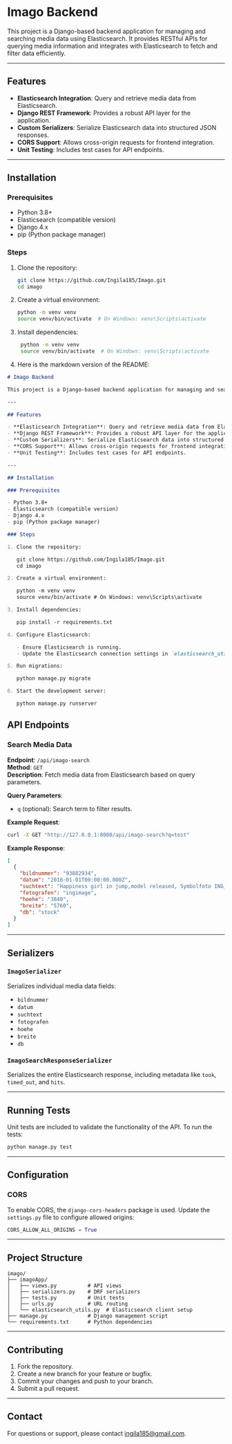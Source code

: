 # Imago Backend

This project is a Django-based backend application for managing and searching media data using Elasticsearch. It provides RESTful APIs for querying media information and integrates with Elasticsearch to fetch and filter data efficiently.

---

## Features

- **Elasticsearch Integration**: Query and retrieve media data from Elasticsearch.
- **Django REST Framework**: Provides a robust API layer for the application.
- **Custom Serializers**: Serialize Elasticsearch data into structured JSON responses.
- **CORS Support**: Allows cross-origin requests for frontend integration.
- **Unit Testing**: Includes test cases for API endpoints.

---

## Installation

### Prerequisites

- Python 3.8+
- Elasticsearch (compatible version)
- Django 4.x
- pip (Python package manager)

### Steps

1. Clone the repository:

   ```bash
   git clone https://github.com/Ingila185/Imago.git
   cd imago
   ```

2. Create a virtual environment:

   ```bash
   python -m venv venv
   source venv/bin/activate  # On Windows: venv\Scripts\activate
   ```

3. Install dependencies:

   ```bash
    python -m venv venv
    source venv/bin/activate  # On Windows: venv\Scripts\activate
   ```

4. Here is the markdown version of the README:

```markdown
# Imago Backend

This project is a Django-based backend application for managing and searching media data using Elasticsearch. It provides RESTful APIs for querying media information and integrates with Elasticsearch to fetch and filter data efficiently.

---

## Features

- **Elasticsearch Integration**: Query and retrieve media data from Elasticsearch.
- **Django REST Framework**: Provides a robust API layer for the application.
- **Custom Serializers**: Serialize Elasticsearch data into structured JSON responses.
- **CORS Support**: Allows cross-origin requests for frontend integration.
- **Unit Testing**: Includes test cases for API endpoints.

---

## Installation

### Prerequisites

- Python 3.8+
- Elasticsearch (compatible version)
- Django 4.x
- pip (Python package manager)

### Steps

1. Clone the repository:

   git clone https://github.com/Ingila185/Imago.git
   cd imago

2. Create a virtual environment:

   python -m venv venv
   source venv/bin/activate # On Windows: venv\Scripts\activate

3. Install dependencies:

   pip install -r requirements.txt

4. Configure Elasticsearch:

   - Ensure Elasticsearch is running.
   - Update the Elasticsearch connection settings in `elasticsearch_utils.py`.

5. Run migrations:

   python manage.py migrate

6. Start the development server:

   python manage.py runserver
```

## API Endpoints

### Search Media Data

**Endpoint**: `/api/imago-search`  
**Method**: `GET`  
**Description**: Fetch media data from Elasticsearch based on query parameters.

**Query Parameters**:

- `q` (optional): Search term to filter results.

**Example Request**:

```bash
curl -X GET "http://127.0.0.1:8000/api/imago-search?q=test"
```

**Example Response**:

```json
[
  {
    "bildnummer": "93882934",
    "datum": "2018-01-01T00:00:00.000Z",
    "suchtext": "Happiness girl in jump,model released, Symbolfoto ING_19071_09621",
    "fotografen": "ingimage",
    "hoehe": "3840",
    "breite": "5760",
    "db": "stock"
  }
]
```

---

## Serializers

### `ImagoSerializer`

Serializes individual media data fields:

- `bildnummer`
- `datum`
- `suchtext`
- `fotografen`
- `hoehe`
- `breite`
- `db`

### `ImagoSearchResponseSerializer`

Serializes the entire Elasticsearch response, including metadata like `took`, `timed_out`, and `hits`.

---

## Running Tests

Unit tests are included to validate the functionality of the API. To run the tests:

```bash
python manage.py test
```

---

## Configuration

### CORS

To enable CORS, the `django-cors-headers` package is used. Update the `settings.py` file to configure allowed origins:

```python
CORS_ALLOW_ALL_ORIGINS = True
```

---

## Project Structure

```
imago/
├── imagoApp/
│   ├── views.py          # API views
│   ├── serializers.py    # DRF serializers
│   ├── tests.py          # Unit tests
│   ├── urls.py           # URL routing
│   └── elasticsearch_utils.py  # Elasticsearch client setup
├── manage.py             # Django management script
└── requirements.txt      # Python dependencies
```

---

## Contributing

1. Fork the repository.
2. Create a new branch for your feature or bugfix.
3. Commit your changes and push to your branch.
4. Submit a pull request.

---

## Contact

For questions or support, please contact ingila185@gmail.com.

